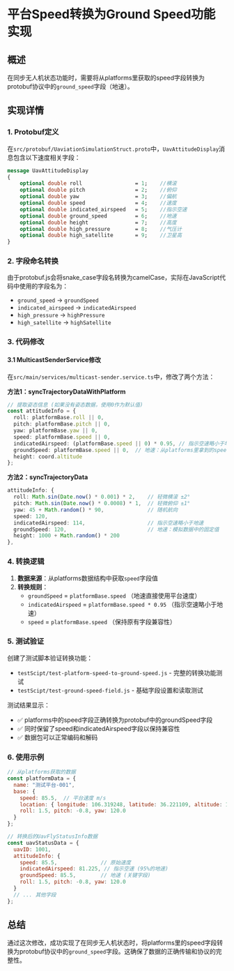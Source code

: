 # 平台Speed转换为Ground Speed功能实现

## 概述

在同步无人机状态功能时，需要将从platforms里获取的speed字段转换为protobuf协议中的`ground_speed`字段（地速）。

## 实现详情

### 1. Protobuf定义

在`src/protobuf/UaviationSimulationStruct.proto`中，`UavAttitudeDisplay`消息包含以下速度相关字段：

```protobuf
message UavAttitudeDisplay
{
    optional double roll                 = 1;    //横滚
    optional double pitch                = 2;    //俯仰
    optional double yaw                  = 3;    //偏航
    optional double speed                = 4;    //速度
    optional double indicated_airspeed   = 5;    //指示空速
    optional double ground_speed         = 6;    //地速
    optional double height               = 7;    //高度
    optional double high_pressure        = 8;    //气压计
    optional double high_satellite       = 9;    //卫星高
}
```

### 2. 字段命名转换

由于protobuf.js会将snake_case字段名转换为camelCase，实际在JavaScript代码中使用的字段名为：
- `ground_speed` → `groundSpeed`
- `indicated_airspeed` → `indicatedAirspeed`
- `high_pressure` → `highPressure`
- `high_satellite` → `highSatellite`

### 3. 代码修改

#### 3.1 MulticastSenderService修改

在`src/main/services/multicast-sender.service.ts`中，修改了两个方法：

**方法1：syncTrajectoryDataWithPlatform**
```typescript
// 提取姿态信息 (如果没有姿态数据，使用0作为默认值)
const attitudeInfo = {
  roll: platformBase.roll || 0,
  pitch: platformBase.pitch || 0,
  yaw: platformBase.yaw || 0,
  speed: platformBase.speed || 0,
  indicatedAirspeed: (platformBase.speed || 0) * 0.95, // 指示空速略小于地速
  groundSpeed: platformBase.speed || 0,  // 地速：从platforms里拿到的speed转换为groundSpeed
  height: coord.altitude
};
```

**方法2：syncTrajectoryData**
```typescript
attitudeInfo: {
  roll: Math.sin(Date.now() * 0.001) * 2,    // 轻微横滚 ±2°
  pitch: Math.sin(Date.now() * 0.0008) * 1,  // 轻微俯仰 ±1°
  yaw: 45 + Math.random() * 90,              // 随机航向
  speed: 120,
  indicatedAirspeed: 114,                    // 指示空速略小于地速
  groundSpeed: 120,                          // 地速：模拟数据中的固定值
  height: 1000 + Math.random() * 200
},
```

### 4. 转换逻辑

1. **数据来源**：从platforms数据结构中获取`speed`字段值
2. **转换规则**：
   - `groundSpeed` = `platformBase.speed` （地速直接使用平台速度）
   - `indicatedAirspeed` = `platformBase.speed * 0.95` （指示空速略小于地速）
   - `speed` = `platformBase.speed` （保持原有字段兼容性）

### 5. 测试验证

创建了测试脚本验证转换功能：

- `testScipt/test-platform-speed-to-ground-speed.js` - 完整的转换功能测试
- `testScipt/test-ground-speed-field.js` - 基础字段设置和读取测试

测试结果显示：
- ✅ platforms中的speed字段正确转换为protobuf中的groundSpeed字段
- ✅ 同时保留了speed和indicatedAirspeed字段以保持兼容性
- ✅ 数据包可以正常编码和解码

### 6. 使用示例

```javascript
// 从platforms获取的数据
const platformData = {
  name: "测试平台-001",
  base: {
    speed: 85.5,  // 平台速度 m/s
    location: { longitude: 106.319248, latitude: 36.221109, altitude: 1200 },
    roll: 1.5, pitch: -0.8, yaw: 120.0
  }
};

// 转换后的UavFlyStatusInfo数据
const uavStatusData = {
  uavID: 1001,
  attitudeInfo: {
    speed: 85.5,              // 原始速度
    indicatedAirspeed: 81.225, // 指示空速 (95%的地速)
    groundSpeed: 85.5,        // 地速 (关键字段)
    roll: 1.5, pitch: -0.8, yaw: 120.0
  }
  // ... 其他字段
};
```

## 总结

通过这次修改，成功实现了在同步无人机状态时，将platforms里的speed字段转换为protobuf协议中的`ground_speed`字段。这确保了数据的正确传输和协议的完整性。